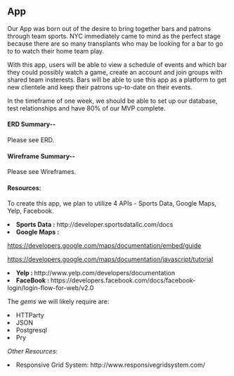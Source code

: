 <h2>App</h2>
Our App was born out of the desire to bring together bars and patrons through team sports. NYC immediately came to mind as the perfect stage because there are so many transplants who may be looking for a bar to go to to watch their home team play. 

With this app, users will be able to view a schedule of events and which bar they could possibly watch a game, create an account and join groups with shared team insterests. 
Bars will be able to use this app as a platform to get new clientele and keep their patrons up-to-date on their events. 

In the timeframe of one week, we should be able to set up our database, test relationships and have 80% of our MVP complete. 

<h4>ERD Summary--</h4>
Please see ERD.  

<h4>Wireframe Summary--</h4>
Please see Wireframes.



<h4>Resources:</h4>

To create this app, we plan to utilize 4 APIs - Sports Data, Google Maps, Yelp, Facebook.

<li><strong>Sports Data :</strong> 
http://developer.sportsdatallc.com/docs</li>

<li><strong>Google Maps : </strong> 

https://developers.google.com/maps/documentation/embed/guide

https://developers.google.com/maps/documentation/javascript/tutorial</li>

<li><strong>Yelp : </strong>
http://www.yelp.com/developers/documentation</li>

<li><strong>FaceBook : </strong>
https://developers.facebook.com/docs/facebook-login/login-flow-for-web/v2.0 </li>

The <em>gems</em> we will likely require are: 

<li>HTTParty</li>
<li>JSON</li>
<li>Postgresql</li>
<li>Pry</li>

<em>Other Resources</em>:

<li>Responsive Grid System:
http://www.responsivegridsystem.com/</li>









